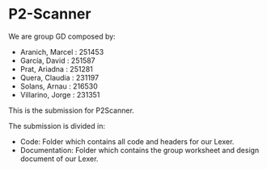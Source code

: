 # P2-Scanner

We are group GD composed by:
  - Aranich, Marcel   : 251453
  - García, David     : 251587
  - Prat, Ariadna     : 251281
  - Quera, Claudia    : 231197
  - Solans, Arnau     : 216530
  - Villarino, Jorge  : 231351
    
This is the submission for P2Scanner.

The submission is divided in:
  - Code: Folder which contains all code and headers for our Lexer.
  - Documentation: Folder which contains the group worksheet and design document of our Lexer.
